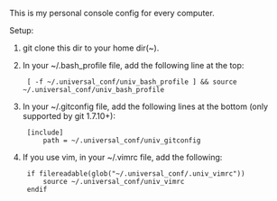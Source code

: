 This is my personal console config for every computer. 

Setup: 

1. git clone this dir to your home dir(~).

2. In your ~/.bash_profile file, add the following line at the top:

		[ -f ~/.universal_conf/univ_bash_profile ] && source ~/.universal_conf/univ_bash_profile

3. In your ~/.gitconfig file, add the following lines at the bottom (only supported by git 1.7.10+):

		[include]
			path = ~/.universal_conf/univ_gitconfig

4. If you use vim, in your ~/.vimrc file, add the following:
		
		if filereadable(glob("~/.universal_conf/.univ_vimrc"))
			source ~/.universal_conf/univ_vimrc
		endif
